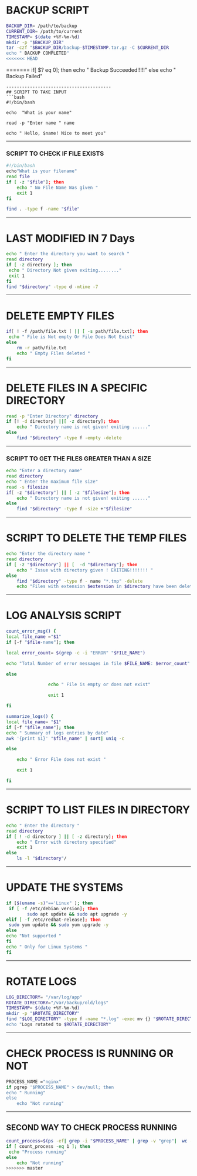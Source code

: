 # BACKUP SCRIPT
```bash
BACKUP_DIR= /path/to/backup
CURRENT_DIR= /path/to/current
TIMESTAMP= $(date +%Y-%m-%d)
mkdir -p "$BACKUP_DIR"
tar -czf "$BACKUP_DIR/backup-$TIMESTAMP.tar.gz -C $CURRENT_DIR 
echo " BACKUP COMPLETED"
<<<<<<< HEAD
```
=======
if[ $? eq 0]; then
    echo " Backup Succeeded!!!!!"
else
    echo " Backup Failed"
```
----------------------------------------
## SCRIPT TO TAKE INPUT
```bash
#!/bin/bash

echo  "What is your name"

read -p "Enter name " name

echo " Hello, $name! Nice to meet you"
```
----------------------------------
### SCRIPT TO CHECK IF FILE EXISTS
```bash
#!/bin/bash
echo"What is your filename"
read file
if [ -z "$file"]; then
    echo " No File Name Was given "
    exit 1
fi

find . -type f -name "$file"
```
--------------------------------------------

# LAST MODIFIED IN 7 Days
```sh
echo " Enter the directory you want to search "
read directory
if [ -z directory ]; then
 echo " Directory Not given exiting........"
 exit 1
fi
find "$directory" -type d -mtime -7
```
------------------------------------------------

# DELETE EMPTY FILES
```bash
if[ ! -f /path/file.txt ] || [ -s path/file.txt]; then
 echo " File is Not empty Or File Does Not Exist"
else
    rm -r path/file.txt
    echo " Empty Files deleted "
fi
```
----------------------------------------

# DELETE FILES IN A SPECIFIC DIRECTORY
```bash
read -p "Enter Directory" directory
if [! -d directory] ||[ -z directory]; then
    echo " Directory name is not given! exiting ......"
else
    find "$directory" -type f -empty -delete
```
----------------------------------------------------

### SCRIPT TO GET THE FILES GREATER THAN A SIZE
```bash
echo "Enter a directory name"
read directory
echo " Enter the maximum file size"
read -s filesize
if[ -z "$directory"] || [ -z "$filesize"]; then
    echo " Directory name is not given! exiting ......"
else
    find "$directory" -type f -size +"$filesize"
```
-------------------------------------------------------
# SCRIPT TO DELETE THE TEMP FILES
```bash
echo "Enter the directory name "
read directory
if [ -z "$directory"] || [  -d "$directory"]; then
    echo " Issue with directory given ! EXITING!!!!!!! "
else
    find "$directory" -type f - name "*.tmp" -delete
    echo "Files with extension $extension in $directory have been deleted.
```
-------------------------------------------------------

# LOG ANALYSIS SCRIPT

```bash
count_error_msg() {
local file_name ="$1"
if [-f "$file-name"]; then

local error_count= $(grep -c -i "ERROR" "$FILE_NAME")

echo "Total Number of error messages in file $FILE_NAME: $error_count"

else

                echo " File is empty or does not exist"

                exit 1

fi

summarize_logs() {
local file_name= "$1"
if [-f "$file_name"]; then
echo " Summary of logs entries by date"
awk '{print $1}' "$file_name" | sort| uniq -c

else

    echo " Error File does not exist "

    exit 1

fi
```
---------------------------------------------------------------

# SCRIPT TO LIST FILES IN DIRECTORY
```bash
echo " Enter the directory "
read directory
if [ ! -d directory ] || [ -z directory]; then
    echo " Error with directory specified"
    exit 1
else
    ls -l "$directory"/
```
-----------------------------------------------------------

# UPDATE THE SYSTEMS
```bash
if [$(uname -s)"=='Linux" ]; then
 if [ -f /etc/debian_version]; then
        sudo apt update && sudo apt upgrade -y
elif [ -f /etc/redhat-release]; then
 sudo yum update && sudo yum upgrade -y
else
echo "Not supported "
fi
echo " Only for Linux Systems "
fi
```
-------------------------------------------

# ROTATE LOGS
```bash
LOG_DIRECTORY= "/var/log/app"
ROTATE_DIRECTORY="/var/backup/old/logs"
TIMESTAMP= $(date +%Y-%m-%d)
mkdir -p "$ROTATE_DIRECTORY"
find "$LOG_DIRECTORY" -type f -name "*.log" -exec mv {} "$ROTATE_DIRECTORY"/$TIMESTAMP"
echo "Logs rotated to $ROTATE_DIRECTORY"
```
----------------------------------------

# CHECK PROCESS IS RUNNING OR NOT
```bash
PROCESS_NAME ="nginx"
if pgrep '$PROCESS_NAME" > dev/null; then
echo " Running"
else
    echo "Not running"
```
---------------------------------------------------------------------

## SECOND WAY TO CHECK PROCESS RUNNING
```bash
count_process=$(ps -ef| grep -i "$PROCESS_NAME" | grep -v "grep"|  wc -l )
if [ count_process -eq 1 ]; then
 echo "Process running"
else
    echo "Not running"
>>>>>>> master
